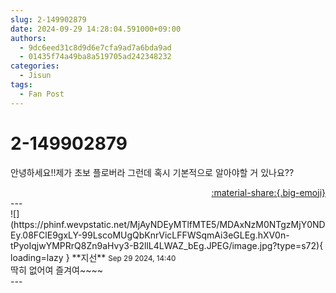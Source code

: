 ```yaml
---
slug: 2-149902879
date: 2024-09-29 14:28:04.591000+09:00
authors:
  - 9dc6eed31c8d9d6e7cfa9ad7a6bda9ad
  - 01435f74a49ba8a519705ad242348232
categories:
  - Jisun
tags:
  - Fan Post
---
```


# 2-149902879

<div class="post-container" markdown="1">
<div class="content-container md-sidebar__scrollwrap" markdown="1">

안녕하세요!!제가 초보 플로버라 그런데 혹시 기본적으로 알아야할 거 있나요??

</div>
</div>

<div style="text-align: right;" markdown="1">
<a href="https://weverse.io/fromis9/fanpost/2-149902879" style="text-align: right;">:material-share:{.big-emoji}</a>
</div>
---

<div class="comments-container md-sidebar__scrollwrap" markdown="1">
<div class="comment" markdown="1">
<div class='id-container' markdown="1">
![](https://phinf.wevpstatic.net/MjAyNDEyMTlfMTE5/MDAxNzM0NTgzMjY0NDEy.08FClE9gxLY-99LscoMUgQbKnrVicLFFWSqmAi3eGLEg.hXV0n-tPyoIqjwYMPRrQ8Zn9aHvy3-B2llL4LWAZ_bEg.JPEG/image.jpg?type=s72){ loading=lazy }
**<span class="artist">지선</span>** <small>Sep 29 2024, 14:40</small><br>
</div>
<div class='comment-body' markdown="1">
딱히 없어여 즐겨여~~~~
</div>
</div>
</div>
---
